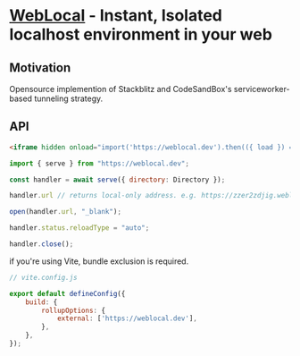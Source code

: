 # [WebLocal](https://weblocal.dev) - Instant, Isolated localhost environment in your web

## Motivation
Opensource implemention of Stackblitz and CodeSandBox's serviceworker-based tunneling strategy.

## API
```html
<iframe hidden onload="import('https://weblocal.dev').then(({ load }) => load(this))"></iframe>
```
```javascript
import { serve } from "https://weblocal.dev";

const handler = await serve({ directory: Directory });

handler.url // returns local-only address. e.g. https://zzer2zdjig.weblocal.dev

open(handler.url, "_blank");

handler.status.reloadType = "auto";

handler.close();
```

if you're using Vite, bundle exclusion is required.
```javascript
// vite.config.js

export default defineConfig({
	build: {
		rollupOptions: {
			external: ['https://weblocal.dev'],
		},
	},
});
```